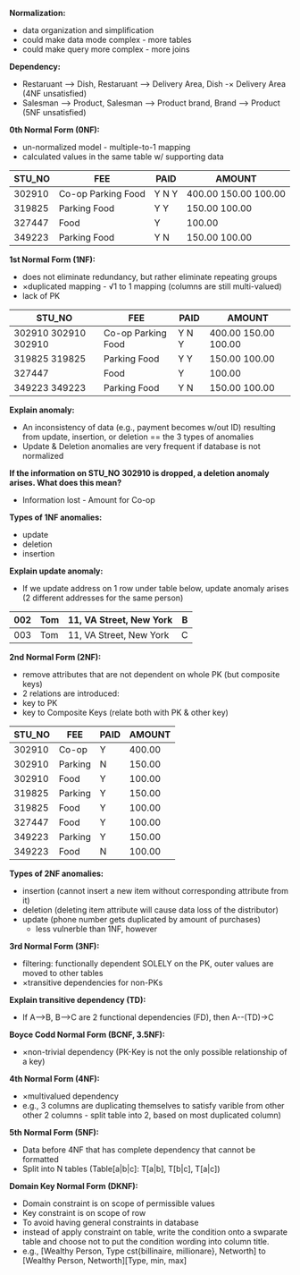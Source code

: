 **Normalization:**
 - data organization and simplification
 - could make data mode complex - more tables
 - could make query more complex - more joins

**Dependency:**
 - Restaruant --> Dish, Restaruant --> Delivery Area, Dish -× Delivery Area (4NF unsatisfied)
 - Salesman --> Product, Salesman --> Product brand, Brand --> Product (5NF unsatisfied)

**0th Normal Form (0NF):**
 - un-normalized model - multiple-to-1 mapping
 - calculated values in the same table w/ supporting data

|     STU_NO    |     FEE                           |     PAID             |     AMOUNT                          |
|---------------|-----------------------------------|----------------------|-------------------------------------|
|     302910    |     Co-op     Parking     Food    |     Y     N     Y    |     400.00     150.00     100.00    |
|     319825    |     Parking     Food              |     Y     Y          |     150.00     100.00               |
|     327447    |     Food                          |     Y                |     100.00                          |
|     349223    |     Parking     Food              |     Y     N          |     150.00     100.00               |

**1st Normal Form (1NF):**
 - does not eliminate redundancy, but rather eliminate repeating groups
 - ×duplicated mapping - √1 to 1 mapping (columns are still multi-valued)
 - lack of PK

|     STU_NO                          |     FEE                           |     PAID             |     AMOUNT                          |
|-------------------------------------|-----------------------------------|----------------------|-------------------------------------|
|     302910     302910     302910    |     Co-op     Parking     Food    |     Y     N     Y    |     400.00     150.00     100.00    |
|     319825     319825               |     Parking     Food              |     Y     Y          |     150.00     100.00               |
|     327447                          |     Food                          |     Y                |     100.00                          |
|     349223     349223               |     Parking     Food              |     Y     N          |     150.00     100.00               |

**Explain anomaly:**
 - An inconsistency of data (e.g., payment becomes w/out ID) resulting from update, insertion, or deletion == the 3 types of anomalies
 - Update & Deletion anomalies are very frequent if database is not normalized

**If the information on STU_NO 302910 is dropped, a deletion anomaly arises. What does this mean?**
 - Information lost - Amount for Co-op

**Types of 1NF anomalies:**
 - update
 - deletion
 - insertion

**Explain update anomaly:**
 - If we update address on 1 row under table below, update anomaly arises (2 different addresses for the same person)
 
| 002 | Tom | 11, VA Street, New York | B |
|-----|-----|-------------------------|---|
| 003 | Tom | 11, VA Street, New York | C |

**2nd Normal Form (2NF):**
 - remove attributes that are not dependent on whole PK (but composite keys)
 - 2 relations are introduced:
  - key to PK
  - key to Composite Keys (relate both with PK & other key)

|     STU_NO    |     FEE        |     PAID    |     AMOUNT    |
|---------------|----------------|-------------|---------------|
|     302910    |     Co-op      |     Y       |     400.00    |
|     302910    |     Parking    |     N       |     150.00    |
|     302910    |     Food       |     Y       |     100.00    |
|     319825    |     Parking    |     Y       |     150.00    |
|     319825    |     Food       |     Y       |     100.00    |
|     327447    |     Food       |     Y       |     100.00    |
|     349223    |     Parking    |     Y       |     150.00    |
|     349223    |     Food       |     N       |     100.00    |

**Types of 2NF anomalies:**
 - insertion (cannot insert a new item without corresponding attribute from it)
 - deletion (deleting item attribute will cause data loss of the distributor)
 - update (phone number gets duplicated by amount of purchases)
   - less vulnerble than 1NF, however

**3rd Normal Form (3NF):**
 - filtering: functionally dependent SOLELY on the PK, outer values are moved to other tables
 - ×transitive dependencies for non-PKs

**Explain transitive dependency (TD):**
 - If A-->B, B-->C are 2 functional dependencies (FD), then A--(TD)->C

**Boyce Codd Normal Form (BCNF, 3.5NF):**
 - ×non-trivial dependency (PK-Key is not the only possible relationship of a key) 

**4th Normal Form (4NF):**
 - ×multivalued dependency
 - e.g., 3 columns are duplicating themselves to satisfy varible from other other 2 columns - split table into 2, based on most duplicated column)

**5th Normal Form (5NF):**
 - Data before 4NF that has complete dependency that cannot be formatted
 - Split into N tables (Table[a|b|c]: T[a|b], T[b|c], T[a|c])

**Domain Key Normal Form (DKNF):**
 - Domain constraint is on scope of permissible values
 - Key constraint is on scope of row
 - To avoid having general constraints in database
 - instead of apply constraint on table, write the condition onto a swparate table and choose not to put the condition wording into column title.
 - e.g., [Wealthy Person, Type cst{billinaire, millionare}, Networth] to [Wealthy Person, Networth][Type, min, max]